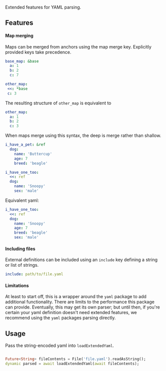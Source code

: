 
Extended features for YAML parsing.

## Features

#### Map merging

Maps can be merged from anchors using the map merge key. Explicitly provided keys take precedence.

```yaml
base_map: &base
  a: 1
  b: 2
  c: 7

other_map:
 <<: *base
 c: 3
```

The resulting structure of `other_map` is equivalent to

```yaml
other_map:
  a: 1
  b: 2
  c: 3
```

When maps merge using this syntax, the deep is merge rather than shallow.

```yaml
i_have_a_pet: &ref
  dog:
    name: 'Buttercup'
    age: 7
    breed: 'beagle'

i_have_one_too:
  <<: ref
  dog:
    name: 'Snoopy'
    sex: 'male'
```

Equivalent yaml:

```yaml
i_have_one_too:
  <<: ref
  dog:
    name: 'Snoopy'
    age: 7
    breed: 'beagle'
    sex: 'male'
```

#### Including files

External definitions can be included using an `include` key defining a string or list of strings.

```yaml
include: path/to/file.yaml
```

#### Limitations

At least to start off, this is a wrapper around the `yaml` package to add additional functionality. There are limits to the performance this package can provide. Eventually, this may get its own parser; but until then, if you're certain your yaml definition doesn't need extended features, we recommend using the `yaml` packages parsing directly.

## Usage

Pass the string-encoded yaml into `loadExtendedYaml`.

```dart

Future<String> fileContents = File('file.yaml').readAsString();
dynamic parsed = await loadExtendedYaml(await fileContents);

```
